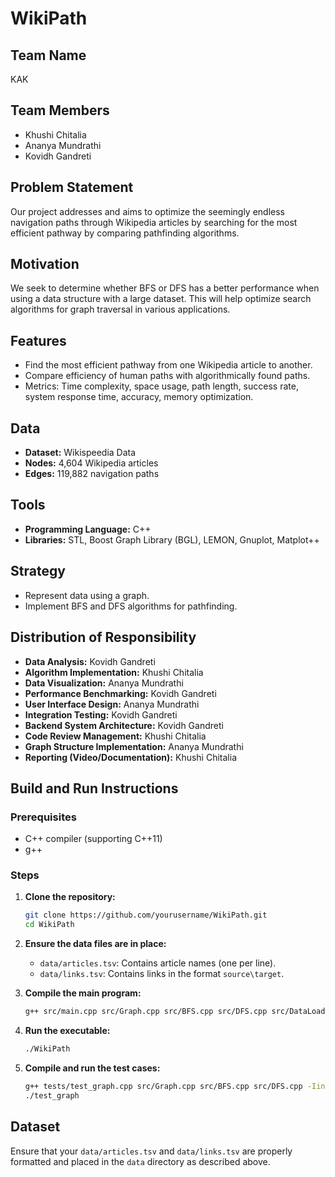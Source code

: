 # WikiPath

## Team Name
KAK

## Team Members
- Khushi Chitalia
- Ananya Mundrathi
- Kovidh Gandreti

## Problem Statement
Our project addresses and aims to optimize the seemingly endless navigation paths through Wikipedia articles by searching for the most efficient pathway by comparing pathfinding algorithms.

## Motivation
We seek to determine whether BFS or DFS has a better performance when using a data structure with a large dataset. This will help optimize search algorithms for graph traversal in various applications.

## Features
- Find the most efficient pathway from one Wikipedia article to another.
- Compare efficiency of human paths with algorithmically found paths.
- Metrics: Time complexity, space usage, path length, success rate, system response time, accuracy, memory optimization.

## Data
- **Dataset:** Wikispeedia Data
- **Nodes:** 4,604 Wikipedia articles
- **Edges:** 119,882 navigation paths

## Tools
- **Programming Language:** C++
- **Libraries:** STL, Boost Graph Library (BGL), LEMON, Gnuplot, Matplot++

## Strategy
- Represent data using a graph.
- Implement BFS and DFS algorithms for pathfinding.

## Distribution of Responsibility
- **Data Analysis:** Kovidh Gandreti
- **Algorithm Implementation:** Khushi Chitalia
- **Data Visualization:** Ananya Mundrathi
- **Performance Benchmarking:** Kovidh Gandreti
- **User Interface Design:** Ananya Mundrathi
- **Integration Testing:** Kovidh Gandreti
- **Backend System Architecture:** Kovidh Gandreti
- **Code Review Management:** Khushi Chitalia
- **Graph Structure Implementation:** Ananya Mundrathi
- **Reporting (Video/Documentation):** Khushi Chitalia

## Build and Run Instructions

### Prerequisites
- C++ compiler (supporting C++11)
- g++

### Steps

1. **Clone the repository:**
   ```bash
   git clone https://github.com/yourusername/WikiPath.git
   cd WikiPath
   ```

2. **Ensure the data files are in place:**
   - `data/articles.tsv`: Contains article names (one per line).
   - `data/links.tsv`: Contains links in the format `source\target`.

3. **Compile the main program:**
   ```bash
   g++ src/main.cpp src/Graph.cpp src/BFS.cpp src/DFS.cpp src/DataLoader.cpp src/ArticleMapper.cpp src/UI.cpp -Iinclude -o WikiPath
   ```

4. **Run the executable:**
   ```bash
   ./WikiPath
   ```

5. **Compile and run the test cases:**
   ```bash
   g++ tests/test_graph.cpp src/Graph.cpp src/BFS.cpp src/DFS.cpp -Iinclude -o test_graph
   ./test_graph
   ```

## Dataset
Ensure that your `data/articles.tsv` and `data/links.tsv` are properly formatted and placed in the `data` directory as described above.
